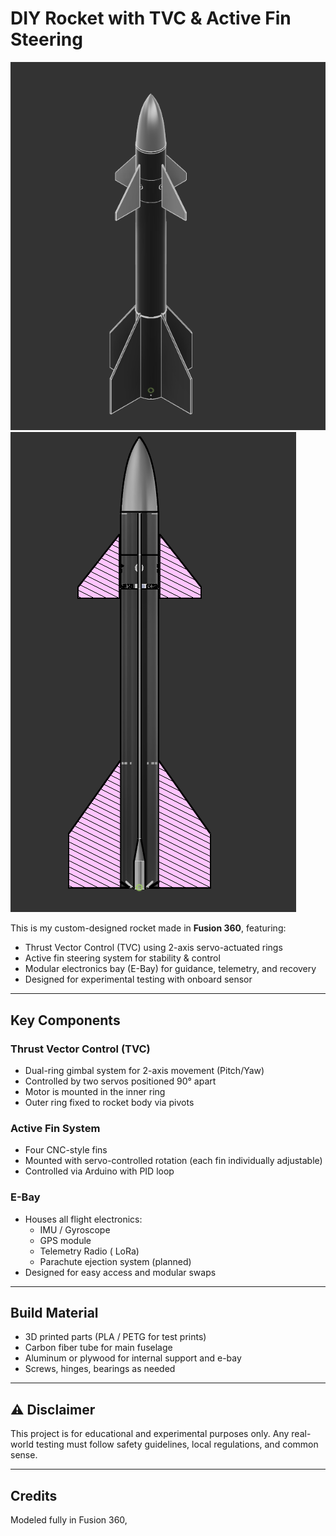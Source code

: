 #  DIY Rocket with TVC & Active Fin Steering

![Rocket Render - Front](./PHOTO1.png)
![Rocket Render - Rear](./PHOTO2.png)



This is my custom-designed rocket made in **Fusion 360**, featuring:

- Thrust Vector Control (TVC) using 2-axis servo-actuated rings
- Active fin steering system for stability & control
- Modular electronics bay (E-Bay) for guidance, telemetry, and recovery
- Designed for experimental testing with onboard sensor

---

##  Key Components

###  Thrust Vector Control (TVC)
- Dual-ring gimbal system for 2-axis movement (Pitch/Yaw)
- Controlled by two servos positioned 90° apart
- Motor is mounted in the inner ring
- Outer ring fixed to rocket body via pivots

###  Active Fin System
- Four CNC-style fins
- Mounted with servo-controlled rotation (each fin individually adjustable)
- Controlled via  Arduino with PID loop 

###  E-Bay 
- Houses all flight electronics:
  - IMU / Gyroscope
  - GPS module
  - Telemetry Radio ( LoRa)
  - Parachute ejection system (planned)
- Designed for easy access and modular swaps

---

##  Build Material 
- 3D printed parts (PLA / PETG for test prints)
- Carbon fiber tube for main fuselage 
- Aluminum or plywood for internal support and e-bay
- Screws, hinges, bearings as needed

---



## ⚠️ Disclaimer
This project is for educational and experimental purposes only. Any real-world testing must follow safety guidelines, local regulations, and common sense.

---

##  Credits

Modeled fully in Fusion 360,


